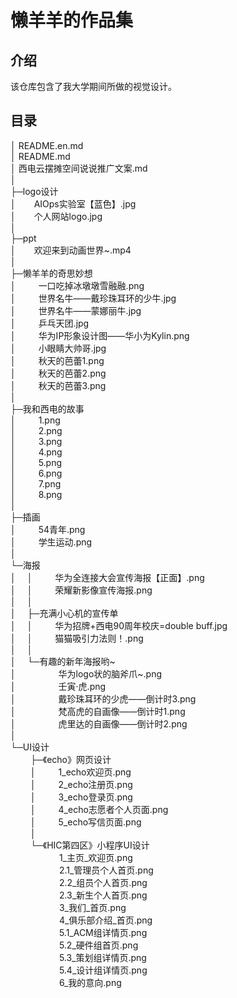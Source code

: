# 懒羊羊的作品集

## 介绍
该仓库包含了我大学期间所做的视觉设计。  

## 目录  

│  README.en.md  
│  README.md  
│  西电云摆摊空间说说推广文案.md  
│    
├─logo设计  
│  &ensp;&ensp;&ensp;    AIOps实验室【蓝色】.jpg  
│  &ensp;&ensp;&ensp;    个人网站logo.jpg  
│        
├─ppt  
│  &ensp;&ensp;&ensp;    欢迎来到动画世界~.mp4  
│        
├─懒羊羊的奇思妙想  
│  &ensp;&ensp;&ensp;&ensp;    一口吃掉冰墩墩雪融融.png  
│  &ensp;&ensp;&ensp;&ensp;    世界名牛——戴珍珠耳环的少牛.jpg  
│  &ensp;&ensp;&ensp;&ensp;    世界名牛——蒙娜丽牛.jpg  
│  &ensp;&ensp;&ensp;&ensp;    乒乓天团.jpg  
│  &ensp;&ensp;&ensp;&ensp;    华为IP形象设计图——华小为Kylin.png  
│  &ensp;&ensp;&ensp;&ensp;    小眼睛大帅哥.jpg  
│  &ensp;&ensp;&ensp;&ensp;    秋天的芭蕾1.png  
│  &ensp;&ensp;&ensp;&ensp;    秋天的芭蕾2.png  
│  &ensp;&ensp;&ensp;&ensp;    秋天的芭蕾3.png  
│        
├─我和西电的故事  
│  &ensp;&ensp;&ensp;&ensp;    1.png  
│  &ensp;&ensp;&ensp;&ensp;    2.png  
│  &ensp;&ensp;&ensp;&ensp;    3.png  
│  &ensp;&ensp;&ensp;&ensp;    4.png  
│  &ensp;&ensp;&ensp;&ensp;    5.png  
│  &ensp;&ensp;&ensp;&ensp;    6.png  
│  &ensp;&ensp;&ensp;&ensp;    7.png  
│  &ensp;&ensp;&ensp;&ensp;    8.png  
│        
├─插画  
│  &ensp;&ensp;&ensp;&ensp;    54青年.png  
│  &ensp;&ensp;&ensp;&ensp;    学生运动.png  
│        
└─海报  
│&ensp;&ensp;    │ &ensp;&ensp;&ensp;&ensp; 华为全连接大会宣传海报【正面】.png  
│&ensp;&ensp;    │ &ensp;&ensp;&ensp;&ensp; 荣耀新影像宣传海报.png  
│&ensp;&ensp;    │    
│&ensp;&ensp;    ├─充满小心机的宣传单  
│&ensp;&ensp;    │ &ensp;&ensp;&ensp;&ensp;   华为招牌+西电90周年校庆=double buff.jpg  
│&ensp;&ensp;    │ &ensp;&ensp;&ensp;&ensp;   猫猫吸引力法则！.png  
│&ensp;&ensp;    │         
│&ensp;&ensp;    └─有趣的新年海报哟~  
│      &ensp;  &ensp;&ensp;&ensp;&ensp;&ensp;&ensp;&ensp;    华为logo状的脑斧爪~.png  
│      &ensp;  &ensp;&ensp;&ensp;&ensp;&ensp;&ensp;&ensp;    壬寅·虎.png  
│      &ensp;  &ensp;&ensp;&ensp;&ensp;&ensp;&ensp;&ensp;    戴珍珠耳环的少虎——倒计时3.png  
│      &ensp;  &ensp;&ensp;&ensp;&ensp;&ensp;&ensp;&ensp;    梵高虎的自画像——倒计时1.png  
│      &ensp;  &ensp;&ensp;&ensp;&ensp;&ensp;&ensp;&ensp;    虎里达的自画像——倒计时2.png    
│          
└─UI设计    
&ensp;&ensp;&ensp;&ensp;    ├─《echo》网页设计   
&ensp;&ensp;&ensp;&ensp;    │ &ensp;&ensp;&ensp;&ensp; 1_echo欢迎页.png  
&ensp;&ensp;&ensp;&ensp;    │ &ensp;&ensp;&ensp;&ensp; 2_echo注册页.png  
&ensp;&ensp;&ensp;&ensp;    │ &ensp;&ensp;&ensp;&ensp; 3_echo登录页.png  
&ensp;&ensp;&ensp;&ensp;    │ &ensp;&ensp;&ensp;&ensp; 4_echo志愿者个人页面.png  
&ensp;&ensp;&ensp;&ensp;    │ &ensp;&ensp;&ensp;&ensp; 5_echo写信页面.png  
&ensp;&ensp;&ensp;&ensp;    │    
&ensp;&ensp;&ensp;&ensp;    └─《HIC第四区》小程序UI设计   
&ensp;&ensp;&ensp;&ensp;&ensp;&ensp;     &ensp;&ensp;&ensp;&ensp;   1_主页_欢迎页.png   
&ensp;&ensp;&ensp;&ensp;&ensp;&ensp;     &ensp;&ensp;&ensp;&ensp;   2.1_管理员个人首页.png   
&ensp;&ensp;&ensp;&ensp;&ensp;&ensp;     &ensp;&ensp;&ensp;&ensp;   2.2_组员个人首页.png   
&ensp;&ensp;&ensp;&ensp;&ensp;&ensp;    &ensp;&ensp;&ensp;&ensp;   2.3_新生个人首页.png   
&ensp;&ensp;&ensp;&ensp;&ensp;&ensp;     &ensp;&ensp;&ensp;&ensp;   3_我们_首页.png   
&ensp;&ensp;&ensp;&ensp;&ensp;&ensp;     &ensp;&ensp;&ensp;&ensp;   4_俱乐部介绍_首页.png   
&ensp;&ensp;&ensp;&ensp;&ensp;&ensp;     &ensp;&ensp;&ensp;&ensp;   5.1_ACM组详情页.png   
&ensp;&ensp;&ensp;&ensp;&ensp;&ensp;     &ensp;&ensp;&ensp;&ensp;   5.2_硬件组首页.png   
&ensp;&ensp;&ensp;&ensp;&ensp;&ensp;     &ensp;&ensp;&ensp;&ensp;   5.3_策划组详情页.png   
&ensp;&ensp;&ensp;&ensp;&ensp;&ensp;     &ensp;&ensp;&ensp;&ensp;   5.4_设计组详情页.png   
&ensp;&ensp;&ensp;&ensp;&ensp;&ensp;     &ensp;&ensp;&ensp;&ensp;   6_我的意向.png      


